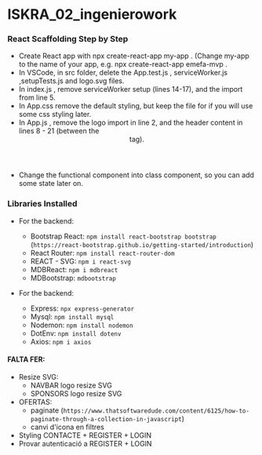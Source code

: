 # ISKRA_02_ingenierowork

### React Scaffolding Step by Step

- Create React app with npx create-react-app my-app . (Change my-app to the name of your app, e.g. npx create-react-app emefa-mvp .
- In VSCode, in src folder, delete the App.test.js , serviceWorker.js ,setupTests.js and logo.svg files.
- In index.js , remove serviceWorker setup (lines 14-17), and the import from line 5.
- In App.css remove the default styling, but keep the file for if you will use some css styling later.
- In App.js , remove the logo import in line 2, and the header content in lines 8 - 21 (between the <header> tag).
- Change the functional component into class component, so you can add some state later on.

### Libraries Installed

- For the backend:

  - Bootstrap React: `npm install react-bootstrap bootstrap` (`https://react-bootstrap.github.io/getting-started/introduction`)
  - React Router: `npm install react-router-dom`
  - REACT - SVG: `npm i react-svg`
  - MDBReact: `npm i mdbreact`
  - MDBootstrap: `mdbootstrap`

- For the backend:
  - Express: `npx express-generator`
  - Mysql: `npm install mysql`
  - Nodemon: `npm install nodemon`
  - DotEnv: `npm install dotenv`
  - Axios: `npm i axios`

#### FALTA FER:

- Resize SVG:
  - NAVBAR logo resize SVG
  - SPONSORS logo resize SVG
- OFERTAS:
  - paginate (`https://www.thatsoftwaredude.com/content/6125/how-to-paginate-through-a-collection-in-javascript`)
  - canvi d'icona en filtres
- Styling CONTACTE + REGISTER + LOGIN
- Provar autenticació a REGISTER + LOGIN
